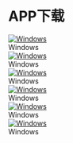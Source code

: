 <!-- # APP下载 -->


# APP下载  


<div class="image-container">
  <div>
    <a href="https://apps.microsoft.com/store/detail/microsoft-%E8%BF%9C%E7%A8%8B%E6%A1%8C%E9%9D%A2/9WZDNCRFJ3PS">
      <img src="/images/andriod.svg" alt="Windows">
    </a>
    <figcaption>Windows</figcaption>
  </div>
  <div>
    <a href="https://apps.microsoft.com/store/detail/microsoft-%E8%BF%9C%E7%A8%8B%E6%A1%8C%E9%9D%A2/9WZDNCRFJ3PS">
      <img src="/images/andriod.svg" alt="Windows">
    </a>
    <figcaption>Windows</figcaption>
  </div>
  <div>
    <a href="https://apps.microsoft.com/store/detail/microsoft-%E8%BF%9C%E7%A8%8B%E6%A1%8C%E9%9D%A2/9WZDNCRFJ3PS">
      <img src="/images/andriod.svg" alt="Windows">
    </a>
    <figcaption>Windows</figcaption>
  </div>
    <div>
    <a href="https://apps.microsoft.com/store/detail/microsoft-%E8%BF%9C%E7%A8%8B%E6%A1%8C%E9%9D%A2/9WZDNCRFJ3PS">
      <img src="/images/andriod.svg" alt="Windows">
    </a>
    <figcaption>Windows</figcaption>
  </div>
    <div>
    <a href="https://apps.microsoft.com/store/detail/microsoft-%E8%BF%9C%E7%A8%8B%E6%A1%8C%E9%9D%A2/9WZDNCRFJ3PS">
      <img src="/images/andriod.svg" alt="Windows">
    </a>
    <figcaption>Windows</figcaption>
  </div>
    <div>
    <a href="https://apps.microsoft.com/store/detail/microsoft-%E8%BF%9C%E7%A8%8B%E6%A1%8C%E9%9D%A2/9WZDNCRFJ3PS">
      <img src="/images/andriod.svg" alt="Windows">
    </a>
    <figcaption>Windows</figcaption>
  </div>
  <!-- <img src="/images/andriod.svg" alt="">
  <img src="/images/andriod.svg" alt="">
  <img src="/images/andriod.svg" alt="">
  <img src="/images/andriod.svg" alt="">
  <img src="/images/andriod.svg" alt="">
  <img src="/images/andriod.svg" alt="">
  <img src="/images/andriod.svg" alt="">
  <img src="/images/andriod.svg" alt=""> -->
</div>

<!-- 
<figure>
  <a href="https://apps.microsoft.com/store/detail/microsoft-%E8%BF%9C%E7%A8%8B%E6%A1%8C%E9%9D%A2/9WZDNCRFJ3PS">
    <img src="/images/andriod.svg" alt="Windows">
  </a>
  <figcaption>Windows</figcaption>
</figure> -->

